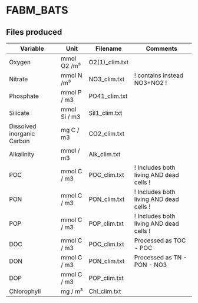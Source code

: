 # FABM_BATS

## Files produced

| Variable                   | Unit         | Filename        | Comments               |
| -------------------------- | ------------ | --------------- |----------------------- |
| Oxygen                     | mmol O2 /m³  | O2(1)\_clim.txt |                        |
| Nitrate                    | mmol N /m³   | NO3\_clim.txt   | ! contains instead NO3+NO2 !|
| Phosphate                  | mmol P / m3  | PO41\_clim.txt  |                             |
| Silicate                   | mmol Si / m3 | Sil1\_clim.txt  |  |
| Dissolved inorganic Carbon | mg C / m3    | CO2\_clim.txt   |  |
| Alkalinity                 | mmol / m3    | Alk\_clim.txt   |
| POC                        | mmol C / m3  | POC\_clim.txt   | ! Includes both living AND dead cells !  |
| PON                        | mmol C / m3  | PON\_clim.txt   | ! Includes both living AND dead cells !  |
| POP                        | mmol C / m3  | POP\_clim.txt   | ! Includes both living AND dead cells !     |
| DOC                        | mmol C / m3  | POC\_clim.txt   | Processed as TOC - POC  |
| DON                        | mmol C / m3  | PON\_clim.txt   | Processed as TN - PON - NO3  |
| DOP                        | mmol C / m3  | POP\_clim.txt   |                              |
| Chlorophyll                | mg / m³      | Chl\_clim.txt   |                            |

